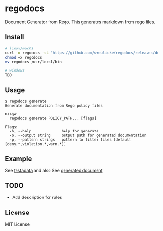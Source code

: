 # regodocs

Document Generator from Rego. 
This generates markdown from rego files.

## Install

```bash
# linux/macOS
curl -o regodocs -sL "https://github.com/wreulicke/regodocs/releases/download/v0.0.1/regodocs_0.0.1_$(uname -s | tr "[:upper:]" "[:lower:]")_$(uname -m)"
chmod +x regodocs
mv regodocs /usr/local/bin

# windows
TBD
```

## Usage

```
$ regodocs generate
Generate documentation from Rego policy files

Usage:
  regodocs generate POLICY_PATH... [flags]

Flags:
  -h, --help              help for generate
  -o, --output string     output path for generated documentation
  -p, --pattern strings   pattern to filter files (default [deny.*,violation.*,warn.*])
```

## Example

See [testadata](./testdata/) and
also See [generated document](./.snapshot/TestGenerator)

## TODO

- Add description for rules

## License

MIT License
